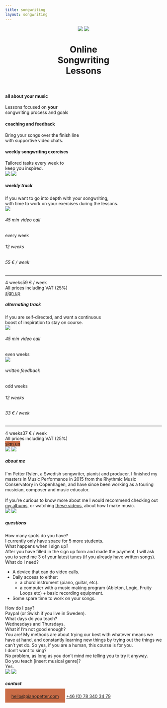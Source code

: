```yaml
---
title: songwriting
layout: songwriting
---
```


<html lang="en">
	<header>
		<div id="titles">
		<a href="/songwriting"><img class="logo" src="/images/logo.png"></a>
		<a class="signuphover" href="https://forms.gle/2efvjAijBqZEd69Q9"><img class="originality" src="/images/signup.png"></a>
		</div>
		<h1>
			Online <br class="narrow"> Songwriting<br class="narrow"> Lessons
		</h1>
		<div style="display: none;">
			<h2>	
				UNCOVER&nbsp;YOUR <br>ORIGINALITY
			</h2>
			<a class="signup" href="https://forms.gle/2efvjAijBqZEd69Q9">
				sign&nbsp;up
			</a>
		</div>
	</header>
	<div id="introtext">
		<h4>
			all about your music
		</h4>
		Lessons focused on <strong>your</strong> <br>songwriting process and goals
		<h4>
			coaching and feedback
		</h4>
		Bring your songs over the finish line <br>with supportive video chats.
		<h4>
			weekly songwriting exercises
		</h4>
		Tailored tasks every week to <br> keep you inspired.
	</div>
	<img class="wideimg" src="/images/piano.jpg">
	<img class="mobilimg" src="/images/pianomobil.jpg">
	<div class="track">
		<h5>
			weekly track 	
		</h5>
		<div class="trackdesc">	
			If you want to go into depth with your songwriting, <br class="wide">with time to work on your exercises during the&nbsp;lessons.
		</div>
		<div class="trackfacts">
			<img class="videocallevery" src="/images/videocall.png">
			<h6>45 min video call</h6>
			<span>every week</span>
		</div>
		<div class="prices">
			<div>
				<h6>12 weeks</h6><h6>55 € / week</h6>
			</div>
			<hr>
			<div>
				<span>4 weeks</span><span>59 € / week</span>
			</div>
		</div>
		<div class="vat">
			All&nbsp;prices&nbsp;including&nbsp;VAT&nbsp;(25%)
		</div>
		<a class="signup tracksignup signuphover" href="https://forms.gle/2efvjAijBqZEd69Q9">
			sign&nbsp;up
		</a>
	</div>
	<div class="track">
		<h5 class="orange">
			alternating track 	
		</h5>
		<div class="trackdesc">	
			If you are self-directed, and want a continuous <br class="wide">boost of inspiration to stay on&nbsp;course. 
		</div>
		<div class="alternative" id="biweekly">
			<div class="trackfacts">
				<img class="videocalleven" src="/images/videocall.png">
				<h6>45 min video call</h6>
				<span>even weeks</span>
			</div>
			<div class="trackfacts">
				<img class="written" src="/images/written.png">
				<h6>written feedback</h6>
				<span>odd weeks</span>
			</div>
		</div>
		<div class="prices">
			<div>
				<h6>12 weeks</h6><h6>33 € / week</h6>
			</div>
			<hr>
			<div>
				<span>4 weeks</span><span>37 € / week</span>
			</div>
		</div>
		<div class="vat">
			All&nbsp;prices&nbsp;including&nbsp;VAT&nbsp;(25%)
		</div>
		<a class="signup tracksignup signuphover" style="background-color: #C96C46;" href="https://forms.gle/2efvjAijBqZEd69Q9">
			sign&nbsp;up
		</a>
	</div>
<img class="wideimg" src="/images/petter.jpg">
<img class="mobilimg" src="/images/pettermobil.jpg">

<h5>
	about me
</h5>
<div id="aboutme">
	I'm Petter Rylén, a Swedish songwriter, pianist and producer. I finished my masters in Music Performance in 2015 from the Rhythmic Music Conservatory in Copenhagen, and have since been working as a touring musician, composer and music educator. 
	<br><br>
	If you’re curious to know more about me I would recommend checking out <a href="http://petterrylen.com/#albums">my albums</a>, or watching <a href="http://www.youtube.com/c/pianopetter">these videos</a>, about how I make music. 
</div>
<img class="wideimg" src="/images/guitar.jpg">
<img class="mobilimg" src="/images/guitarmobil.jpg">

<h5 class="orange">
	questions
</h5>
<div id="questions">
	<div>
	How many spots do you&nbsp;have?
	</div>
	I currently only have space for 5 more students. 
	<div>
	What happens when I sign&nbsp;up?
	</div> 
	After you have filled in the sign up form and made the payment, 
	I will ask you to send me 3 of your latest tunes 
	(if you already have written&nbsp;songs). 
	<div>
	What do I need? 
	</div>
	<ul>
	<li>A device that can do video calls.</li>
	<li>Daily access to either:
		<ul>
			<li> a chord instrument (piano, guitar, etc).</li>
			<li> a computer with a music making program (Ableton, Logic, Fruity Loops etc) + basic recording equipment.</li>
		</ul>	
	</li>
	<li>Some spare time to work on your songs. </li>
	</ul>
	<div>
	How do I pay?
	</div>
	Paypal (or Swish if you live in Sweden).
	<div>
	What days do you teach?
	</div>
	Wednesdays and Thursdays.
	<div>
	What if I’m not good enough?
	</div>
	You are! My methods are about trying our best with whatever means we have at hand, 
	and constantly learning new things by trying out the things we can’t yet do. 
	So yes, if you are a human, this course is for you. 
	<div>
	I don’t want to sing? 
	</div>
	No problem, as long as you don’t mind me telling you to try it anyway. 
	<div>
	Do you teach [insert musical genre]? 
	</div>
	Yes. 
</div>
<img class="wideimg" src="/images/mic.jpg">
<img class="mobilimg" src="/images/micmobil.jpg">

<h5 class="orange">
	contact
</h5>
<div id="contact">
<a style="background-color: #C96C46; padding: 15.5px 20px 12.5px;
;" href="mailto:hello@pianopetter.com">hello@pianopetter.com</a>
<a href="tel:+46 (0) 78 340 34 79">+46 (0) 78 340 34 79</a>
</div>	
</html>
